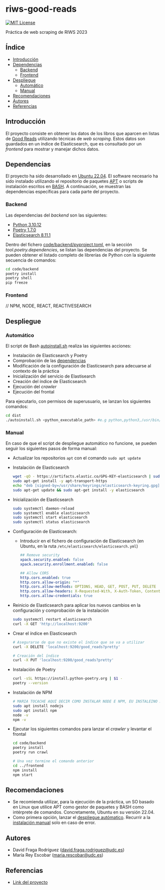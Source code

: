 # riws-good-reads <!-- omit in toc -->

[![MIT License][license-shield]][license-url]

Práctica de web scraping de RIWS 2023

## Índice <!-- omit in toc -->

* [Introducción](#introduccion)
* [Dependencias](#dependencias)
    + [Backend](#backend)
    + [Frontend](#frontend)
* [Despliegue](#despliegue)
    + [Automático](#automático)
    + [Manual](#manual)
* [Recomendaciones](#recomendaciones)
* [Autores](#autores)
* [Referencias](#referencias)

## Introducción

El proyecto consiste en obtener los datos de los libros que aparcen en listas
de [Good Reads](https://www.goodreads.com/) utilizando técnicas de
_web scraping_. Estos datos son guardados en un índice de Elasticsearch, que es
consultado por un _frontend_ para mostrar y manejar dichos datos.

## Dependencias

El proyecto ha sido desarrollado en
[Ubuntu 22.04](https://releases.ubuntu.com/jammy/). El software necesario
ha sido instalado utilizando el repositorio de paquetes
[APT](https://ubuntu.com/server/docs/package-management) o scripts de
instalación escritos en [BASH](https://es.wikipedia.org/wiki/Bash).
A continuación, se muestran las dependencias específicas para cada parte
del proyecto.

### Backend

Las dependencias del _backend_ son las siguientes:

* [Python 3.10.12](https://www.python.org/downloads/release/python-31012/)
* [Poetry 1.7.0](https://python-poetry.org/docs/)
* [Elasticsearch 8.11.1](https://github.com/elastic/elasticsearch/releases/tag/v8.11.1)

Dentro del fichero [code/backend/pyproject.toml](code/backend/pyproject.toml),
en la sección _tool.poetry.dependencies_, se listan las dependencias del
proyecto. Se pueden obtener el listado completo de librerías de Python con la
siguiente secuencia de comandos:

```bash
cd code/backend
poetry install
poetry shell
pip freeze
```

### Frontend

// NPM, NODE, REACT, REACTIVESEARCH

## Despliegue

### Automático

El script de Bash [autoinstall.sh](dist/autoinstall.sh) realiza las siguientes acciones:

* Instalación de Elasticsearch y Poetry
* Comprobación de las [dependencias](#dependencias)
* Modificación de la configuración de Elasticsearch para adecuarse al contexto
  de la práctica
* Inicialización del servicio de Elastisearch
* Creación del índice de Elasticsearch
* Ejecución del _crawler_
* Ejecución del frontal

Para ejecutarlo, con permisos de superusuario, se lanzan los siguientes
comandos:

```bash
cd dist
./autoinstall.sh <python_executable_path> #e.g python,python3,/usr/bin/python
```

### Manual

En caso de que el script de despliegue automático no funcione, se pueden
seguir los siguientes pasos de forma manual:

* Actualizar los repositorios `apt` con el comando `sudo apt update`
* Instalación de Elasticsearch

    ```bash
    wget -qO - https://artifacts.elastic.co/GPG-KEY-elasticsearch | sudo gpg --dearmor -o /usr/share/keyrings/elasticsearch-keyring.gpg
    sudo apt-get install -y apt-transport-https
    echo "deb [signed-by=/usr/share/keyrings/elasticsearch-keyring.gpg] https://artifacts.elastic.co/packages/8.x/apt stable main" | sudo tee /etc/apt/sources.list.d/elastic-8.x.list
    sudo apt-get update && sudo apt-get install -y elasticsearch
    ```

* Inicialización de Elasticsearch

    ```bash
    sudo systemctl daemon-reload
    sudo systemctl enable elasticsearch
    sudo systemctl start elasticsearch
    sudo systemctl status elasticsearch
    ```

* Configuración de Elasticsearch:
    + Introducir en el fichero de configuración de Elasticsearch
      (en Ubuntu, en la ruta `/etc/elasticsearch/elasticsearch.yml`)

        ```yml
        ## Remove security
        xpack.security.enabled: false
        xpack.security.enrollment.enabled: false

        ## Allow CORS
        http.cors.enabled: true
        http.cors.allow-origin: "*"
        http.cors.allow-methods: OPTIONS, HEAD, GET, POST, PUT, DELETE
        http.cors.allow-headers: X-Requested-With, X-Auth-Token, Content-Type, Content-Length
        http.cors.allow-credentials: true
        ```

* Reinicio de Elasticsearch para aplicar los nuevos cambios en la configuración
  y comprobación de la instalación

    ```bash
    sudo systemctl restart elasticsearch
    curl -X GET 'http://localhost:9200'
    ```

* Crear el índice en Elasticsearch

    ```bash
    # Asegurarse de que no existe el índice que se va a utilizar
    curl -X DELETE 'localhost:9200/good_reads?pretty'

    # Creación del índice
    curl -X PUT 'localhost:9200/good_reads?pretty'
    ```

* Instalación de Poetry

    ```bash
    curl -sSL https://install.python-poetry.org | $1 -
    poetry --version
    ```

* Instalación de NPM

    ```bash
    # MARIA TOCACHE AQUÍ DECIR COMO INSTALAR NODE E NPM, EU INSTALEINO ASÍ
    sudo apt install nodejs
    sudo apt install npm
    node -v
    npm -v
    ```

* Ejecutar los siguientes comandos para lanzar el _crawler_ y levantar el frontal

    ```bash
    cd code/backend
    poetry install
    poetry run crawl

    # Una vez termine el comando anterior
    cd ../frontend
    npm install
    npm start
    ```

## Recomendaciones

* Se recomienda utilizar, para la ejecución de la práctica, un SO basado en
  Linux que utilice APT como gestor de paquetes y BASH como intérprete de
  comandos. Concretamente, Ubuntu en su versión 22.04.
* Como primera opción, lanzar el [despliegue autómatico](#automatico).
  Recurrir a la [instalación manual](#manual) solo en caso de error.

## Autores

* David Fraga Rodríguez (david.fraga.rodriguez@udc.es)
* María Rey Escobar (maria.rescobar@udc.es)

## Referencias

* [Link del proyecto](https://github.com/dfr99/riws-good-reads)

<!-- VARIABLES -->
[license-shield]:https://img.shields.io/badge/License-MIT-yellow.svg
[license-url]: https://github.com/torusware/ami-backup-lambdas/blob/main/LICENSE
